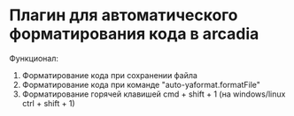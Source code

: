 # Плагин для автоматического форматирования кода в arcadia

Функционал:
1. Форматирование кода при сохранении файла
2. Форматирование кода при команде "auto-yaformat.formatFile"
3. Форматирование горячей клавишей cmd + shift + 1 (на windows/linux ctrl + shift + 1)